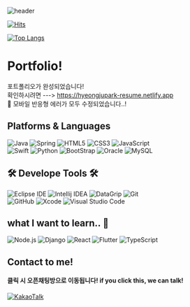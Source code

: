 ![header](https://capsule-render.vercel.app/api?type=wave&color=auto&height=300&section=header&text=HyeongjuPARK%20👨‍💻&fontSize=90)

[![Hits](https://hits.seeyoufarm.com/api/count/incr/badge.svg?url=https%3A%2F%2Fgithub.com%2Fbabydev-by03KOREA&count_bg=%23364E98&title_bg=%234DB289&icon=&icon_color=%23E7E7E7&title=hits&edge_flat=false)](https://hits.seeyoufarm.com)

<!-- [![Anurag's GitHub stats](https://github-readme-stats.vercel.app/api?username=babydev-by03KOREA&show_icons=true&theme=tokyonight)](https://github.com/anuraghazra/github-readme-stats) -->

[![Top Langs](https://github-readme-stats.vercel.app/api/top-langs/?username=babydev-by03KOREA&layout=compact)](https://github.com/anuraghazra/github-readme-stats)

# Portfolio!
포트폴리오가 완성되었습니다!<br/>
확인하시려면 --->  https://hyeongjupark-resume.netlify.app  <br/>
🥳 모바일 반응형 에러가 모두 수정되었습니다..!

## Platforms & Languages <br/>
![Java](https://img.shields.io/badge/Java-007396.svg?&style=for-the-badge&logo=Java&logoColor=white)
![Spring](https://img.shields.io/badge/Spring-6DB33F.svg?&style=for-the-badge&logo=Spring&logoColor=white)
![HTML5](https://img.shields.io/badge/HTML5-E34F26.svg?&style=for-the-badge&logo=HTML5&logoColor=white)
![CSS3](https://img.shields.io/badge/CSS3-1572B6.svg?&style=for-the-badge&logo=CSS3&logoColor=white)
![JavaScript](https://img.shields.io/badge/JavaScript-F7DF1E.svg?&style=for-the-badge&logo=JavaScript&logoColor=white) <br/>
![Swift](https://img.shields.io/badge/Swift-F05138.svg?&style=for-the-badge&logo=Swift&logoColor=white)
![Python](https://img.shields.io/badge/Python-3776AB.svg?&style=for-the-badge&logo=Python&logoColor=white)
![BootStrap](https://img.shields.io/badge/BootStrap-7952B3.svg?&style=for-the-badge&logo=BootStrap&logoColor=white)
![Oracle](https://img.shields.io/badge/Oracle-F80000.svg?&style=for-the-badge&logo=Oracle&logoColor=white)
![MySQL](https://img.shields.io/badge/MySQL-4479A1.svg?&style=for-the-badge&logo=MySQL&logoColor=white)

## 🛠 Develope Tools 🛠<br/>
![Eclipse IDE](https://img.shields.io/badge/Eclipse%20IDE-2C2255.svg?&style=for-the-badge&logo=Eclipse%20IDE&logoColor=white)
![Intellij IDEA](https://img.shields.io/badge/IntelliJ%20IDEA-000000.svg?&style=for-the-badge&logo=IntelliJ%20IDEA&logoColor=white)
![DataGrip](https://img.shields.io/badge/DataGrip-000000.svg?&style=for-the-badge&logo=DataGrip&logoColor=white)
![Git](https://img.shields.io/badge/Git-F05032.svg?&style=for-the-badge&logo=Git&logoColor=white) <br/>
![GitHub](https://img.shields.io/badge/GitHub-181717.svg?&style=for-the-badge&logo=GitHub&logoColor=white)
![Xcode](https://img.shields.io/badge/Xcode-147EFB.svg?&style=for-the-badge&logo=Xcode&logoColor=white)
![Visual Studio Code](https://img.shields.io/badge/Visual%20Studio%20Code-007ACC.svg?&style=for-the-badge&logo=Visual%20Studio%20Code&logoColor=white)

## what I want to learn.. 💭
![Node.js](https://img.shields.io/badge/Node.js-339933.svg?&style=for-the-badge&logo=Node.js&logoColor=white)
![Django](https://img.shields.io/badge/Django-092E20.svg?&style=for-the-badge&logo=Django&logoColor=white)
![React](https://img.shields.io/badge/React-61DAFB.svg?&style=for-the-badge&logo=React&logoColor=white)
![Flutter](https://img.shields.io/badge/Flutter-02569B.svg?&style=for-the-badge&logo=Flutter&logoColor=white)
![TypeScript](https://img.shields.io/badge/TypeScript-3178C6.svg?&style=for-the-badge&logo=TypeScript&logoColor=white)

## Contact to me!
#### 클릭 시 오픈채팅방으로 이동됩니다! if you click this, we can talk!
<a href="https://open.kakao.com/o/sAQQPame">![KakaoTalk](https://img.shields.io/badge/KakaoTalk-FFCD00.svg?&style=for-the-badge&logo=KakaoTalk&logoColor=white)</a>
